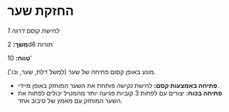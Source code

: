 # החזקת שער

*לחישת קוסם דרגה 1*

**משך:** 2d6 תורות

**טווח:** 10’

מונע באופן קסום פתיחה של שער (למשל דלת, שער, וכו').

- **פתיחה באמצעות קסם:** לחישת *נקישה* פותחת את השער המוחזק באופן מיידי.
- **פתיחה בכוח:** יצורים עם לפחות 3 קוביות פגיעה יותר מהמטיל יכולים לפתוח את השער המוחזק עם מאמץ של סיבוב אחד.